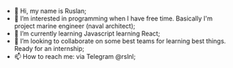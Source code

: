 - 👋 Hi, my name is Ruslan;
- 👀 I’m interested in programming when I have free time. Basically I'm project marine engineer (naval architect);
- 🌱 I’m currently learning Javascript learning React;
- 💞️ I’m looking to collaborate on some best teams for learning best things. Ready for an internship;
- 📫 How to reach me: via Telegram @rslnl;

<!---
russlandy/russlandy is a ✨ special ✨ repository because its `README.md` (this file) appears on your GitHub profile.
You can click the Preview link to take a look at your changes.
--->
